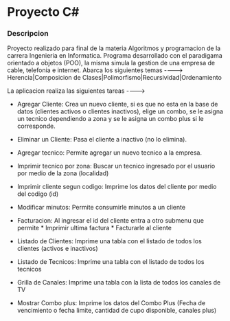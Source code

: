 # Proyecto C#

### Descripcion

Proyecto realizado para final de la materia Algoritmos y programacion de la carrera Ingenieria en Informatica.
Programa desarrollado con el paradigama orientado a objetos (POO), la misma simula la gestion de una empresa de cable, telefonia e internet.
Abarca los siguientes temas ----> Herencia|Composicion de Clases|Polimorfismo|Recursividad|Ordenamiento

La aplicacion realiza las siguientes tareas ---->

- Agregar Cliente: Crea un nuevo cliente, si es que no esta en la base de datos (clientes activos o clientes inactivos), elige un combo, se le asigna un tecnico dependiendo a zona y se le asigna un combo plus si le corresponde.

- Eliminar un Cliente: Pasa el cliente a inactivo (no lo elimina).

- Agregar tecnico: Permite agregar un nuevo tecnico a la empresa.

- Imprimir tecnico por zona: Buscar un tecnico ingresado por el usuario por medio de la zona (localidad)

- Imprimir cliente segun codigo: Imprime los datos del cliente por medio del codigo (id)

- Modificar minutos: Permite consumirle minutos a un cliente

- Facturacion: Al ingresar el id del cliente entra a otro submenu que permite * Imprimir ultima factura * Facturarle al cliente

- Listado de Clientes: Imprime una tabla con el listado de todos los clientes (activos e inactivos)

- Listado de Tecnicos: Imprime una tabla con el listado de todos los tecnicos

- Grilla de Canales: Imprime una tabla con la lista de todos los canales de TV

- Mostrar Combo plus: Imprime los datos del Combo Plus (Fecha de vencimiento o fecha limite, cantidad de cupo disponible, canales plus)
